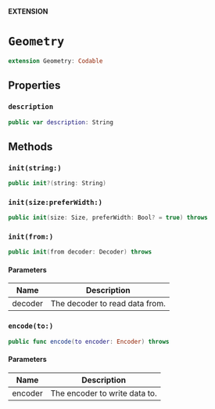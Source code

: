 **EXTENSION**

# `Geometry`
```swift
extension Geometry: Codable
```

## Properties
### `description`

```swift
public var description: String
```

## Methods
### `init(string:)`

```swift
public init?(string: String)
```

### `init(size:preferWidth:)`

```swift
public init(size: Size, preferWidth: Bool? = true) throws
```

### `init(from:)`

```swift
public init(from decoder: Decoder) throws
```

#### Parameters

| Name | Description |
| ---- | ----------- |
| decoder | The decoder to read data from. |

### `encode(to:)`

```swift
public func encode(to encoder: Encoder) throws
```

#### Parameters

| Name | Description |
| ---- | ----------- |
| encoder | The encoder to write data to. |